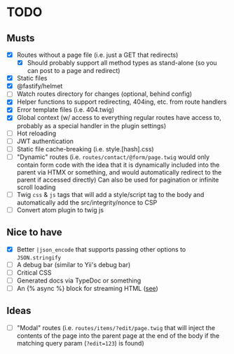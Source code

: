 # TODO

## Musts

- [x] Routes without a page file (i.e. just a GET that redirects)
  - [x] Should probably support all method types as stand-alone (so you can post to a page and redirect)
- [x] Static files
- [x] @fastify/helmet
- [ ] Watch routes directory for changes (optional, behind config)
- [x] Helper functions to support redirecting, 404ing, etc. from route handlers
- [x] Error template files (i.e. 404.twig)
- [x] Global context (w/ access to everything regular routes have access to, probably as a special handler in the plugin settings)
- [ ] Hot reloading
- [ ] JWT authentication
- [ ] Static file cache-breaking (i.e. style.[hash].css)
- [ ] "Dynamic" routes (i.e. `routes/contact/@form/page.twig` would only contain form code with the idea that it is dynamically included into the parent via HTMX or something, and would automatically redirect to the parent if accessed directly) Can also be used for pagination or infinite scroll loading
- [ ] Twig `css` & `js` tags that will add a style/script tag to the body and automatically add the src/integrity/nonce to CSP
- [ ] Convert atom plugin to twig js

## Nice to have

- [x] Better `|json_encode` that supports passing other options to `JSON.stringify`
- [ ] A debug bar (similar to Yii's debug bar)
- [ ] Critical CSS
- [ ] Generated docs via TypeDoc or something
- [ ] An {% async %} block for streaming HTML ([see](https://lamplightdev.com/blog/2024/01/10/streaming-html-out-of-order-without-javascript/))

## Ideas
- [ ] "Modal" routes (i.e. `routes/items/?edit/page.twig` that will inject the contents of the page into the parent page at the end of the body if the matching query param (`?edit=123`) is found)
